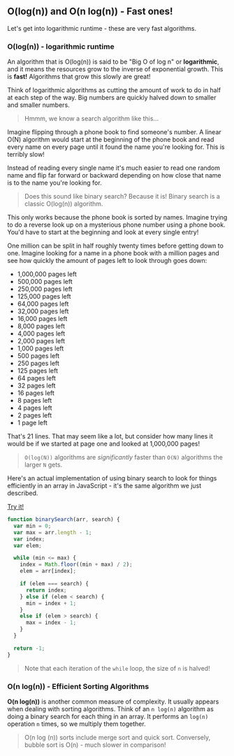
## O(log(n)) and O(n log(n)) - Fast ones!

Let's get into logarithmic runtime - these are very fast algorithms.

### O(log(n)) - logarithmic runtime
An algorithm that is O(log(n)) is said to be "Big O of log n" or **logarithmic**,
and it means the resources grow to the inverse of exponential growth. This is **fast!**
Algorithms that grow this slowly are great!

Think of logarithmic algorithms as cutting the amount of work to do in half
at each step of the way. Big numbers are quickly halved down to smaller and smaller
numbers.

> Hmmm, we know a search algorithm like this...

Imagine flipping through a phone book to find someone's number. A linear O(N) algorithm
would start at the beginning of the phone book and read every name on every page until
it found the name you're looking for. This is terribly slow!

Instead of reading every single name it's much easier to read one random name
and flip far forward or backward depending on how close that name is to the name
you're looking for.

> Does this sound like binary search? Because it is! Binary search is a classic O(log(n)) algorithm.

This only works because the phone book is sorted by names.
Imagine trying to do a reverse look up on a mysterious phone number using a
phone book. You'd have to start at the beginning and look at every single entry!

One million can be split in half roughly twenty times before getting down to one.
Imagine looking for a name in a phone book with a million pages and see how quickly
the amount of pages left to look through goes down:

* 1,000,000 pages left
* 500,000 pages left
* 250,000 pages left
* 125,000 pages left
* 64,000 pages left
* 32,000 pages left
* 16,000 pages left
* 8,000 pages left
* 4,000 pages left
* 2,000 pages left
* 1,000 pages left
* 500 pages left
* 250 pages left
* 125 pages left
* 64 pages left
* 32 pages left
* 16 pages left
* 8 pages left
* 4 pages left
* 2 pages left
* 1 page left

That's 21 lines. That may seem like a lot, but consider how many lines it would be
if we started at page one and looked at 1,000,000 pages!

> `O(log(N))` algorithms are *significantly* faster
than `O(N)` algorithms the larger `N` gets.

Here's an actual implementation of using binary search to look for things
efficiently in an array in JavaScript - it's the same algorithm we just described.

[Try it!](http://jsbin.com/wupalem/edit?js,console)
```js
function binarySearch(arr, search) {
  var min = 0;
  var max = arr.length - 1;
  var index;
  var elem;

  while (min <= max) {
    index = Math.floor((min + max) / 2);
    elem = arr[index];

    if (elem === search) {
      return index;
    } else if (elem < search) {
      min = index + 1;
    }
    else if (elem > search) {
      max = index - 1;
    }
  }

  return -1;
}
```
> Note that each iteration of the `while` loop, the size of `n` is halved!

### O(n log(n)) - Efficient Sorting Algorithms

**O(n log(n))** is another common measure of complexity. It usually appears when dealing
with sorting algorithms. Think of an `n log(n)` algorithm as doing a binary search
for each thing in an array. It performs an `log(n)` operation `n` times, so we
multiply them together.

> O(n log (n)) sorts include merge sort and quick sort. Conversely, bubble sort is O(n) - much slower in comparison!
